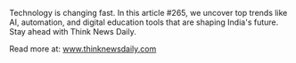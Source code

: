 Technology is changing fast. In this article #265, we uncover top trends like AI, automation, and digital education tools that are shaping India's future. Stay ahead with Think News Daily.

Read more at: www.thinknewsdaily.com